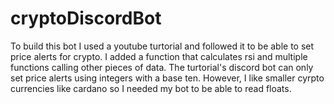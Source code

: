 # cryptoDiscordBot
To build this bot I used a youtube turtorial and followed it to be able to set price alerts for crypto. I added a function that calculates rsi and multiple functions calling other pieces of data. The turtorial's discord bot can only set price alerts using integers with a base ten. However, I like smaller cyrpto currencies like cardano so I needed my bot to be able to read floats.
